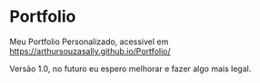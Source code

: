 # Portfolio
Meu Portfolio Personalizado, acessivel em https://arthursouzasally.github.io/Portfolio/

Versão 1.0, no futuro eu espero melhorar e fazer algo mais legal.
